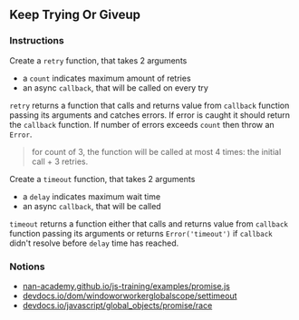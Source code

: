 ## Keep Trying Or Giveup

### Instructions

Create a `retry` function, that takes 2 arguments
- a `count` indicates maximum amount of retries
- an async `callback`, that will be called on every try

`retry` returns a function that calls and returns value from `callback` 
function passing its arguments and catches errors. If error is caught it 
should return the `callback` function.  If number of errors 
exceeds `count` then throw an `Error`.

> for count of 3, the function will be called at most 4 times:
> the initial call + 3 retries.

Create a `timeout` function, that takes 2 arguments
- a `delay` indicates maximum wait time
- an async `callback`, that will be called

`timeout` returns a function either that calls and returns value from `callback` 
function passing its arguments or returns `Error('timeout')` if `callback` didn't 
resolve before `delay` time has reached.

### Notions

- [nan-academy.github.io/js-training/examples/promise.js](https://nan-academy.github.io/js-training/examples/promise.js)
- [devdocs.io/dom/windoworworkerglobalscope/settimeout](https://devdocs.io/dom/windoworworkerglobalscope/settimeout)
- [devdocs.io/javascript/global_objects/promise/race](https://devdocs.io/javascript/global_objects/promise/race)
